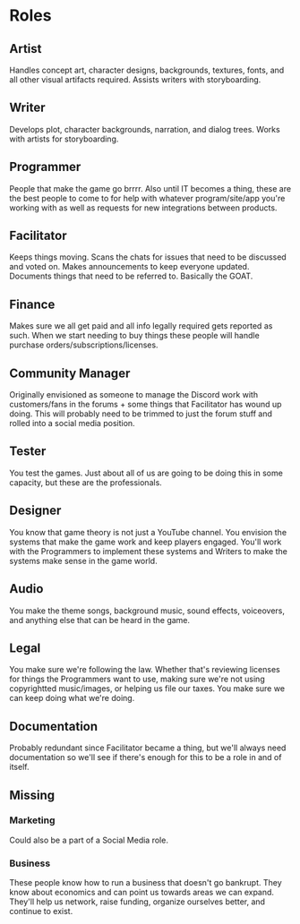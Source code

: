 # Roles

## Artist
Handles concept art, character designs, backgrounds, textures, fonts, and all other visual artifacts required. Assists writers with storyboarding.

## Writer
Develops plot, character backgrounds, narration, and dialog trees. Works with artists for storyboarding.

## Programmer
People that make the game go brrrr. Also until IT becomes a thing, these are the best people to come to for help with whatever program/site/app you're working with as well as requests for new integrations between products.

## Facilitator
Keeps things moving. Scans the chats for issues that need to be discussed and voted on. Makes announcements to keep everyone updated. Documents things that need to be referred to. Basically the GOAT.

## Finance
Makes sure we all get paid and all info legally required gets reported as such. When we start needing to buy things these people will handle purchase orders/subscriptions/licenses.

## Community Manager
Originally envisioned as someone to manage the Discord work with customers/fans in the forums + some things that Facilitator has wound up doing. This will probably need to be trimmed to just the forum stuff and rolled into a social media position.

## Tester
You test the games. Just about all of us are going to be doing this in some capacity, but these are the professionals.

## Designer
You know that game theory is not just a YouTube channel. You envision the systems that make the game work and keep players engaged. You'll work with the Programmers to implement these systems and Writers to make the systems make sense in the game world.

## Audio
You make the theme songs, background music, sound effects, voiceovers, and anything else that can be heard in the game.

## Legal
You make sure we're following the law. Whether that's reviewing licenses for things the Programmers want to use, making sure we're not using copyrightted music/images, or helping us file our taxes. You make sure we can keep doing what we're doing.

## Documentation
Probably redundant since Facilitator became a thing, but we'll always need documentation so we'll see if there's enough for this to be a role in and of itself.

## Missing
### Marketing
Could also be a part of a Social Media role.

### Business
These people know how to run a business that doesn't go bankrupt. They know about economics and can point us towards areas we can expand. They'll help us network, raise funding, organize ourselves better, and continue to exist.
